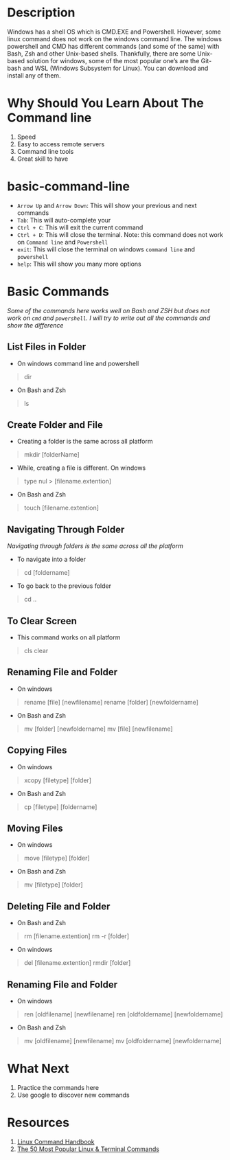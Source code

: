 # Description
Windows has a shell OS which is CMD.EXE and Powershell. However, some linux command does not work on the windows command line.
The windows powershell and CMD has different commands (and some of the same) with Bash, Zsh and other Unix-based shells.
Thankfully, there are some Unix-based solution for windows, some of the most popular one’s are the Git-bash and WSL (Windows Subsystem for Linux).
You can download and install any of them.

# Why Should You Learn About The Command line

1. Speed
2. Easy to access remote servers
3. Command line tools
4. Great skill to have


# basic-command-line

- `Arrow Up` and `Arrow Down`: This will show your previous and next commands
- `Tab`: This will auto-complete your 
- `Ctrl + C`: This will exit the current command
- `Ctrl + D`: This will close the terminal. Note: this command does not work on `Command line` and `Powershell`
- `exit`: This will close the terminal on windows `command line` and `powershell`
- `help`: This will show you many more options

# Basic Commands
*Some of the commands here works well on Bash and ZSH but does not work on `cmd` and `powershell`. I will try to write out all the commands and show the difference*

## List Files in Folder

- On windows command line and powershell
 > dir
- On Bash and Zsh
 > ls

## Create Folder and File
- Creating a folder is the same across all platform
> mkdir [folderName]
- While, creating a file is different. On windows
> type nul > [filename.extention]
- On Bash and Zsh
> touch [filename.extention]

## Navigating Through Folder
*Navigating through folders is the same across all the platform*
- To navigate into a folder
> cd [foldername]
- To go back to the previous folder
> cd ..

## To Clear Screen
- This command works on all platform
> cls
> clear

## Renaming File and Folder
- On windows
> rename [file] [newfilename]
> rename [folder] [newfoldername]
- On Bash and Zsh
> mv [folder] [newfoldername]
> mv [file] [newfilename]

## Copying Files
- On windows
> xcopy [filetype] [folder]
- On Bash and Zsh
> cp [filetype] [foldername]

## Moving Files
- On windows
> move [filetype] [folder]
- On Bash and Zsh
> mv [filetype] [folder]

## Deleting File and Folder
- On Bash and Zsh
> rm [filename.extention]
> rm -r [folder]
- On windows
> del [filename.extention]
> rmdir [folder]

## Renaming File and Folder
- On windows
> ren [oldfilename] [newfilename]
> ren [oldfoldername] [newfoldername]
- On Bash and Zsh
> mv [oldfilename] [newfilename]
> mv [oldfoldername] [newfoldername]

# What Next
1. Practice the commands here
2. Use google to discover new commands

# Resources
1. [Linux Command Handbook](https://www.freecodecamp.org/news/the-linux-commands-handbook/#the-linux-rmdir-command)
2. [The 50 Most Popular Linux & Terminal Commands](https://www.youtube.com/watch?v=ZtqBQ68cfJc&t=11839s)
